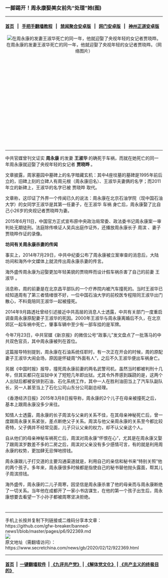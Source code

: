 ### 一脚踢开！周永康娶美女前先“处理”她(图)
------------------------

#### [首页](https://github.com/gfw-breaker/banned-news1/blob/master/README.md) &nbsp;&nbsp;|&nbsp;&nbsp; [手把手翻墙教程](https://github.com/gfw-breaker/guides/wiki) &nbsp;&nbsp;|&nbsp;&nbsp; [禁闻聚合安卓版](https://github.com/gfw-breaker/bn-android) &nbsp;&nbsp;|&nbsp;&nbsp; [网门安卓版](https://github.com/oGate2/oGate) &nbsp;&nbsp;|&nbsp;&nbsp; [神州正道安卓版](https://github.com/SzzdOgate/update) 



<div class="article_right" style="fone-color:#000">
 <p style="text-align:center">
  <img alt="在周永康的发妻王淑华死亡的同一年，他就迎娶了央视年轻的女记者贾晓晔。" src="https://img3.secretchina.com/pic/2020/2-8/p2623161a157953337-ss.jpg"/>
  <br>
   在周永康的发妻王淑华死亡的同一年，他就迎娶了央视年轻的女记者贾晓晔。（网络图片）
   <span id="hideid" name="hideid" style="color:red;display:none;">
    <span href="https://www.secretchina.com">
    </span>
   </span>
  </br>
 </p>
 <div id="txt-mid1-t21-2017">
  <ins class="adsbygoogle" data-ad-client="ca-pub-1276641434651360" data-ad-slot="2451032099" style="display:inline-block;width:336px;height:280px">
  </ins>
  

---


  </div>
 </div>
 <p>
  中共官媒曾刊文证实
  <strong>
   <span href="https://www.secretchina.com/news/gb/tag/周永康" target="_blank">
    周永康
   </span>
  </strong>
  的发妻
  <strong>
   王淑华
  </strong>
  的确死于车祸，而就在她死亡的同一年周永康就迎娶了央视年轻的女记者
  <strong>
   贾晓晔
  </strong>
  。
  <span id="hideid" name="hideid" style="color:red;display:none;">
   <span href="https://www.secretchina.com">
   </span>
  </span>
 </p>
 <p>
  文章披露，周家墓园中墓碑上的名字暗藏玄机：其中4座坟墓的墓碑是1995年前后立的，旧碑上刻的立碑人有周元根（周永康旧名）、王淑华夫妻俩的名字；而2011年立的新碑上，王淑华的名字已被
  <span href="https://www.secretchina.com/news/gb/tag/贾晓晔" target="_blank">
   贾晓晔
  </span>
  取代。
 </p>
 <p>
  文章称，这印证了外界一个传闻已久的说法：周永康在北京石油学院（现中国石油大学）的女同学王淑华是其第一任妻子，在王淑华
  <span href="https://www.secretchina.com/news/gb/tag/车祸" target="_blank">
   车祸
  </span>
  身亡后，周永康娶了比自己小26岁的央视记者贾晓晔为妻。
 </p>
 <p>
  2015年6月11日，中国官方正式宣布原中央政治局常委、政法委书记周永康案一审判处无期徒刑。法庭除传唤证人吴兵出庭作证外，还播放周永康长子
  <span href="https://www.secretchina.com/news/gb/tag/周滨" target="_blank">
   周滨
  </span>
  、妻子贾晓晔作证的录像。
 </p>
 <p>
  <strong>
   坊间有关周永康杀妻的传闻
  </strong>
 </p>
 <p>
  事实上，2014年7月29日，中共中纪委公布了周永康被立案审查的消息后，大陆坊间和海外中文媒体上就流传出周永康杀妻的传言。
 </p>
 <p>
  海外盛传周永康为迎娶更加年轻美貌的贾晓晔而设计假车祸杀害了自己的前妻
  <span href="https://www.secretchina.com/news/gb/tag/王淑华" target="_blank">
   王淑华
  </span>
  。
 </p>
 <p>
  消息称，周的前妻是在北京昌平部队的一个疗养院内被汽车撞死的。当时王淑华已经知道周有了第三者情绪很不好，一位中国石油大学的前校医专程陪同王淑华出门散心，不料竟陪同王淑华一起被撞死。
 </p>
 <p>
  2014年9月路透社曾经引述接近中共高层的消息人士透露，中共有关部门一度重启调查周永康原配妻子王淑华的死因。2000年王淑华与周永康离婚后不久，在北京郊区一起车祸中死亡，肇事车辆中至少有一部车挂的是军牌。
 </p>
 <p>
  今年7月23日，中共官媒《新京报》的微信公号“政事儿”发文盘点了一批落马的中共双色官员，其中周永康被列在首位。
 </p>
 <p>
  这篇报导特别提到，周永康在石油系统任职时，有一次正在开会的时候，周的原配妻子王淑华大闹会场，原因是怀疑周“外面有人”，之后不久王淑华便出车祸身亡。
 </p>
 <p>
  另据《中国时报》报导，撞死周永康前妻的两名武警司机，虽然当时都被判刑十几年，但其实都只在监狱中关了短短几年即出狱。尤其令外界感到蹊跷的是，这两个人出狱后都被安排到石油、石化系统工作，其中一人在胜利油田当上了汽车队副队长，另一人甚至当上了石化公司山东分公司副总经理。
 </p>
 <p>
  《香港经济日报》2015年3月8日报导称，周永康的2个儿子在母亲被撞死之后，基本上跟周永康没多少来往。
 </p>
 <p>
  知情人士透露，周永康的长子周滨与父亲的关系不佳，在其母亲神秘死亡后，曾一度跟周永康关系紧张，差点断绝父子关系。周滨与他父亲周永康的关系至今都比较奇特，父子俩并不经常见面，儿子只认父亲的权力，却不认父亲这个人。
 </p>
 <p>
  自从他们的母亲神秘车祸死亡后，周滨对周永康“怀恨在心”，尤其是在周永康又娶了跟周滨岁数差不多的二房之后，周滨对父亲没有多少感情可言，有的就是利用周永康的权势，更加肆无忌惮地捞钱。
 </p>
 <p>
  周永康跟儿子打交道的主要沟通渠道就是，利用自己的亲信和秘书来“特别关照”他的两个孩子。多年来，周永康很多时候都是指使自己的秘书替他抛头露面，帮其儿子周滨捞钱。
 </p>
 <p>
  海外盛传，周永康的二儿子周寒，因坚信是周永康杀害了他的母亲而与周永康断绝了一切关系。当年他在成都开了一家小书店谋生，在他的第一个孩子出生后，周永康想要去看望一下小孙子都被周寒坚决拒绝。
  <center>
   <div>
    <div id="txt-mid2-t22-2017" style="display: block;  max-height: 351px;  overflow: hidden;">
     <div id="SC-21xxx">
     </div>
     <ins class="adsbygoogle" data-ad-client="ca-pub-1276641434651360" data-ad-format="auto" data-ad-slot="4301710469" data-full-width-responsive="true" style="display:block">
     </ins>
    </div>
   </div>
  </center>
  <div style="padding-top:12px;">
  </div>
 </p>
</div>

<hr/>
手机上长按并复制下列链接或二维码分享本文章：<br/>
https://github.com/gfw-breaker/banned-news1/blob/master/pages/p6/922369.md <br/>
<a href='https://github.com/gfw-breaker/banned-news1/blob/master/pages/p6/922369.md'><img src='https://github.com/gfw-breaker/banned-news1/blob/master/pages/p6/922369.md.png'/></a> <br/>
原文地址（需翻墙访问）：https://www.secretchina.com/news/gb/2020/02/12/922369.html


------------------------
#### [首页](https://github.com/gfw-breaker/banned-news1/blob/master/README.md) &nbsp;|&nbsp; [一键翻墙软件](https://github.com/gfw-breaker/nogfw/blob/master/README.md) &nbsp;| [《九评共产党》](https://github.com/gfw-breaker/9ping.md/blob/master/README.md#九评之一评共产党是什么) | [《解体党文化》](https://github.com/gfw-breaker/jtdwh.md/blob/master/README.md) | [《共产主义的终极目的》](https://github.com/gfw-breaker/gczydzjmd.md/blob/master/README.md)


<img src='http://gfw-breaker.win/banned-news/pages/p6/922369.md' width='0px' height='0px'/>